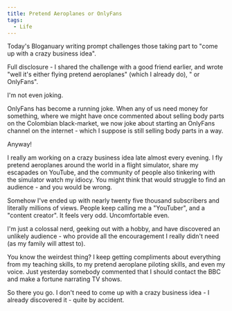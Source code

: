 ```yaml
---
title: Pretend Aeroplanes or OnlyFans
tags:
  - Life
---
```


Today's Bloganuary writing prompt challenges those taking part to "come up with a crazy business idea".


Full disclosure - I shared the challenge with a good friend earlier, and wrote "well it's either flying pretend aeroplanes" (which I already do), " or OnlyFans".


I'm not even joking.


OnlyFans has become a running joke. When any of us need money for something, where we might have once commented about selling body parts on the Colombian black-market, we now joke about starting an OnlyFans channel on the internet - which I suppose is still selling body parts in a way.


Anyway!


I really am working on a crazy business idea late almost every evening. I fly pretend aeroplanes around the world in a flight simulator, share my escapades on YouTube, and the community of people also tinkering with the simulator watch my idiocy. You might think that would struggle to find an audience - and you would be wrong.


Somehow I've ended up with nearly twenty five thousand subscribers and literally millions of views. People keep calling me a "YouTuber", and a "content creator". It feels very odd. Uncomfortable even.


I'm just a colossal nerd, geeking out with a hobby, and have discovered an unlikely audience - who provide all the encouragement I really didn't need (as my family will attest to).


You know the weirdest thing? I keep getting compliments about everything from my teaching skills, to my pretend aeroplane piloting skills, and even my voice. Just yesterday somebody commented that I should contact the BBC and make a fortune narrating TV shows.


So there you go. I don't need to come up with a crazy business idea - I already discovered it - quite by accident.


